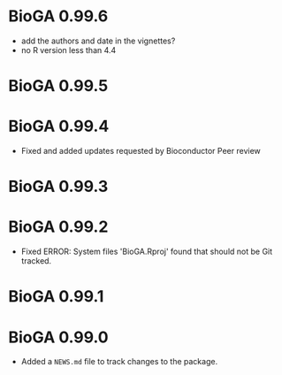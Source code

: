 # BioGA 0.99.6

* add the authors and date in the vignettes?
* no R version less than 4.4

# BioGA 0.99.5

# BioGA 0.99.4

* Fixed and added updates requested by Bioconductor Peer review

# BioGA 0.99.3

# BioGA 0.99.2

* Fixed ERROR: System files 'BioGA.Rproj' found that should not be Git tracked.

# BioGA 0.99.1

# BioGA 0.99.0

* Added a `NEWS.md` file to track changes to the package.
